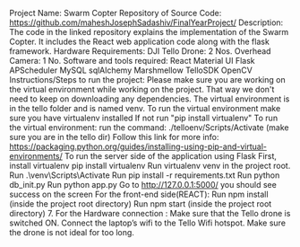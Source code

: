 Project Name: Swarm Copter
Repository of Source Code: https://github.com/maheshJosephSadashiv/FinalYearProject/
Description:
The code in the linked repository explains the implementation of the Swarm Copter. It includes the React web application code along with the flask framework.
Hardware Requirements: 
DJI Tello Drone: 2 Nos.
Overhead Camera: 1 No.
	Software and tools required:
React
Material UI
Flask
APScheduler
MySQL
sqlAlchemy
Marshmellow
TelloSDK
OpenCV
Instructions/Steps to run the project:
Please make sure you are working on the virtual environment while working on the project. That way we don't need to keep on downloading any dependencies.
The virtual environment is in the tello folder and is named venv.
To run the virtual environment make sure you have virtualenv installed If not run "pip install virtualenv"
To run the virtual environment: run the command: ./telloenv/Scripts/Activate (make sure you are in the tello dir) Follow this link for more info: https://packaging.python.org/guides/installing-using-pip-and-virtual-environments/
To run the server side of the application using Flask
First, install virtualenv pip install virtualenv
Run virtualenv venv in the project root.
Run .\venv\Scripts\Activate
Run pip install -r requirements.txt
Run python db_init.py
Run python app.py
Go to http://127.0.0.1:5000/ you should see success on the screen
For the front-end side(REACT):
Run npm install (inside the project root directory)
Run npm start (inside the project root directory)
	      7.  For the Hardware connection :
Make sure that the Tello drone is switched ON.
Connect the laptop’s wifi to the Tello Wifi hotspot.
Make sure the drone is not ideal for too long. 
 
 

